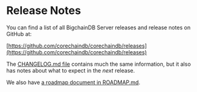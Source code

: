 <!---
Copyright © 2020 Interplanetary Database Association e.V.,
BigchainDB and IPDB software contributors.
SPDX-License-Identifier: (Apache-2.0 AND CC-BY-4.0)
Code is Apache-2.0 and docs are CC-BY-4.0
--->

# Release Notes

You can find a list of all BigchainDB Server releases and release notes on GitHub at:

[https://github.com/corechaindb/corechaindb/releases](https://github.com/corechaindb/corechaindb/releases)

The [CHANGELOG.md file](https://github.com/corechaindb/corechaindb/blob/master/CHANGELOG.md) contains much the same information, but it also has notes about what to expect in the _next_ release.

We also have [a roadmap document in ROADMAP.md](https://github.com/corechaindb/org/blob/master/ROADMAP.md).
